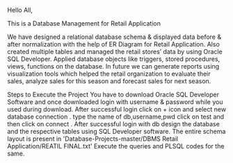 Hello All,

This is a Database Management for Retail Application

We have designed a relational database schema & displayed data before & after normalization with the help of ER Diagram for Retail Application. Also created multiple tables and managed the retail stores’ data by using Oracle SQL Developer. Applied database objects like triggers, stored procedures, views, functions on the database. In future we can generate reports using visualization tools which helped the retail organization to evaluate their sales, analyze sales for this season and forecast sales for next season.

Steps to Execute the Project You have to download Oracle SQL Developer Software and once downloaded login with username & password while you used during download. After successful login click on + icon and select new database connection . type the name of db,username,pwd click on test and then click on connect . After successful login with db design the database and the respective tables using SQL Developer software. The entire schema layout is present in 'Database-Projects-master/DBMS Retail Application/REATIL FINAL.txt' Execute the queries and PLSQL codes for the same.

